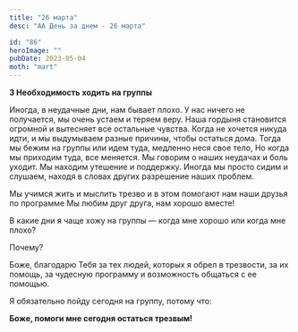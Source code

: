 ```yaml
---
title: "26 марта"
desc: "АА День за днем - 26 марта"

id: "86"
heroImage: ""
pubDate: 2023-05-04
moth: "mart"
---
```


**3 Необходимость ходить на группы**

Иногда, в неудачные дни, нам бывает плохо. У нас ничего не получается, мы
очень устаем и теряем веру. Наша гордыня становится огромной и вытесняет все
остальные чувства. Когда не хочется никуда идти, и мы выдумываем разные
причины, чтобы остаться дома. Тогда мы бежим на группы или идем туда, медленно
неся свое тело, Но когда мы приходим туда, все меняется. Мы говорим о наших
неудачах и боль уходит. Мы находим утешение и поддержку. Иногда мы просто
сидим и слушаем, находя в словах других разрешение наших проблем.

Мы учимся жить и мыслить трезво и в этом помогают нам наши друзья по программе
Мы любим друг друга, нам хорошо вместе!

В какие дни я чаще хожу на группы — когда мне хорошо или когда мне плохо?

Почему?

Боже, благодарю Тебя за тех людей, которых я обрел в трезвости, за их помощь,
за чудесную программу и возможность общаться с ее помощью.

Я обязательно пойду сегодня на группу, потому что:

**Боже, помоги мне сегодня остаться трезвым!**
